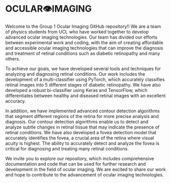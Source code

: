 # OCULAR👁IMAGING
Welcome to the Group 1  Ocular Imaging GitHub repository!!
We are a team of physics students from UCL who have worked together to develop advanced ocular imaging technologies. Our team has divided our efforts between experimental work and coding, with the aim of creating affordable and accessible ocular imaging technologies that can improve the diagnosis and treatment of retinal conditions such as diabetic retinopathy and many others.

To achieve our goals, we have developed several tools and techniques for analyzing and diagnosing retinal conditions. Our work includes the development of a multi-classifier using PyTorch, which accurately classifies retinal images into 5 different stages of diabetic retinopathy. We have also developed a robust bi-classifier using Keras and TensorFlow, which differentiates between healthy and diseased retinal images with an excellent accuracy.

In addition, we have implemented advanced contour detection algorithms that segment different regions of the retina for more precise analysis and diagnosis. Our contour detection algorithms enable us to detect and analyze subtle changes in retinal tissue that may indicate the presence of retinal conditions. We have also developed a fovea detection model that accurately identifies the fovea, a crucial area of the retina where visual acuity is highest. The ability to accurately detect and analyze the fovea is critical for diagnosing and treating many retinal conditions.

We invite you to explore our repository, which includes comprehensive documentation and code that can be used for further research and development in the field of ocular imaging. We are excited to share our work and hope to contribute to the advancement of ocular imaging technologies.
